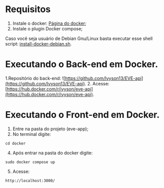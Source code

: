 # Requisitos
1. Instale o docker: [Página do docker](https://www.docker.com/products/docker-desktop/);
2. Instale o plugin Docker compose;

Caso você seja usuário de Debian Gnu/Linux basta executar esse shell script: [install-docker-debian.sh](https://github.com/ArthurViniciusL/EVE/blob/main/eve-app/linux/install-docker-debian.sh).

# Executando o Back-end em Docker.
1.Repositório do back-end: ![https://github.com/Ivyson13/EVE-api](https://github.com/Ivyson13/EVE-api).
2. Acesse: [https://hub.docker.com/r/ivyson/eve-api](https://hub.docker.com/r/ivyson/eve-api). 

# Executando o Front-end em Docker.
1. Entre na pasta do projeto (eve-app);
2. No terminal digite:
```
cd docker
```
4. Após entrar na pasta do docker digite:
```
sudo docker compose up
```
5. Acesse:
```
http://localhost:3000/
```
